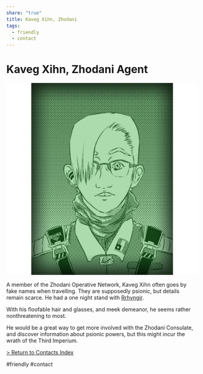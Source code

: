 ```yaml
---
share: "true"
title: Kaveg Xihn, Zhodani
tags:
  - friendly
  - contact
---
```

  
# Kaveg Xihn, Zhodani Agent  
![500x500](../Attachments/KavegXihn.png)  
  
A member of the Zhodani Operative Network, Kaveg Xihn often goes by fake names when travelling. They are supposedly psionic, but details remain scarce. He had a one night stand with [Rrhyngir](../Crew/Rrhyngir.md).  
  
With his floofable hair and glasses, and meek demeanor, he seems rather nonthreatening to most.    
  
He would be a great way to get more involved with the Zhodani Consulate, and discover information about psionic powers, but this might incur the wrath of the Third Imperium.  
  
[> Return to Contacts Index](./index.md)  
  
#friendly #contact